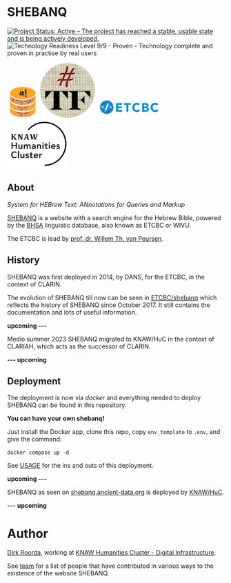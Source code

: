 # SHEBANQ

[![Project Status: Active – The project has reached a stable, usable state and is being actively developed.](https://www.repostatus.org/badges/latest/active.svg)](https://www.repostatus.org/#active)
<img src="https://camo.githubusercontent.com/efdbaf92d577bd214ee5f26020d668e470045bd66de29266d8e74f336bd57d05/68747470733a2f2f773369642e6f72672f72657365617263682d746563686e6f6c6f67792d72656164696e6573732d6c6576656c732f4c6576656c3950726f76656e2e737667" alt="Technology Readiness Level 9/9 - Proven - Technology complete and proven in practise by real users" data-canonical-src="https://w3id.org/research-technology-readiness-levels/Level9Proven.svg" style="max-width: 100%;">

![shebanq](/src/shebanq/static/images/shebanq_logo_small.png)
![tf](/src/shebanq/static/images/tf-small.png)
[![etcbc](src/shebanq/static/images/etcbc-small.png)](https://github.com/ETCBC)
[![huc](src/shebanq/static/images/huc-small.png)](https://di.huc.knaw.nl/text-analysis-en.html)

## About

*System for HEBrew Text: ANnotations for Queries and Markup*

[SHEBANQ](http://shebanq.ancient-data.org)
is a website with a search engine for the Hebrew Bible, powered by the
[BHSA](https://github.com/ETCBC/bhsa)
linguistic database, also known as ETCBC or WIVU.

The ETCBC is lead by
[prof. dr. Willem Th. van Peursen](https://research.vu.nl/en/persons/willem-van-peursen).

## History

SHEBANQ was first deployed in 2014, by DANS, for the ETCBC, in the context of CLARIN.

The evolution of SHEBANQ till now can be seen in
[ETCBC/shebanq](https://github.com/ETCBC/shebanq)
which reflects the history of SHEBANQ since October 2017.
It still contains the documentation and lots of useful information.

**upcoming ---**

Medio summer 2023 SHEBANQ migrated to KNAW/HuC in the context of CLARIAH,
which acts as the successor of CLARIN.

**--- upcoming**

## Deployment

The deployment is now via *docker* and everything needed to deploy SHEBANQ
can be found in this repository.

**You can have your own shebanq!**

Just install the Docker app, clone this repo, copy `env_template` to `.env`,
and give the command:

```
docker compose up -d
```

See [USAGE](USAGE.md) for the ins and outs of this deployment.

**upcoming ---**

SHEBANQ as seen on
[shebanq.ancient-data.org](https://shebanq.ancient-data.org)
is deployed by
[KNAW/HuC](https://di.huc.knaw.nl/infrastructure-services-en.html).

**--- upcoming**

# Author

[Dirk Roorda](https://github.com/dirkroorda), working at
[KNAW Humanities Cluster - Digital Infrastructure](https://di.huc.knaw.nl/text-analysis-en.html).

See [team](https://github.com/ETCBC/shebanq/wiki/Team) for a list of people
that have contributed in various ways to the existence of the website SHEBANQ.
